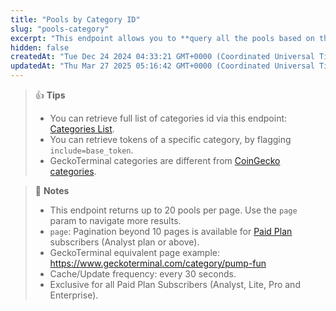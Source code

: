 ```yaml
---
title: "Pools by Category ID"
slug: "pools-category"
excerpt: "This endpoint allows you to **query all the pools based on the provided category ID**"
hidden: false
createdAt: "Tue Dec 24 2024 04:33:21 GMT+0000 (Coordinated Universal Time)"
updatedAt: "Thu Mar 27 2025 05:16:42 GMT+0000 (Coordinated Universal Time)"
---
```

> 👍 **Tips**
> 
> - You can retrieve full list of categories id via this endpoint: [Categories List](https://docs.coingecko.com/reference/categories-list).
> - You can retrieve tokens of a specific category, by flagging `include=base_token`.
> - GeckoTerminal categories are different from [CoinGecko categories](https://docs.coingecko.com/reference/coins-categories-list).

> 📘 **Notes**
> 
> - This endpoint returns up to 20 pools per page. Use the `page` param to navigate more results.
> - `page`: Pagination beyond 10 pages is available for [Paid Plan](https://www.coingecko.com/en/api/pricing) subscribers (Analyst plan or above).
> - GeckoTerminal equivalent page example: <https://www.geckoterminal.com/category/pump-fun>
> - Cache/Update frequency: every 30 seconds.
> - Exclusive for all Paid Plan Subscribers (Analyst, Lite, Pro and Enterprise).
